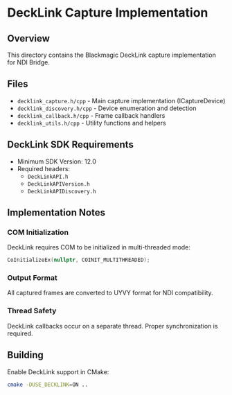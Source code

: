 # DeckLink Capture Implementation

## Overview

This directory contains the Blackmagic DeckLink capture implementation for NDI Bridge.

## Files

- `decklink_capture.h/cpp` - Main capture implementation (ICaptureDevice)
- `decklink_discovery.h/cpp` - Device enumeration and detection
- `decklink_callback.h/cpp` - Frame callback handlers
- `decklink_utils.h/cpp` - Utility functions and helpers

## DeckLink SDK Requirements

- Minimum SDK Version: 12.0
- Required headers:
  - `DeckLinkAPI.h`
  - `DeckLinkAPIVersion.h`
  - `DeckLinkAPIDiscovery.h`

## Implementation Notes

### COM Initialization
DeckLink requires COM to be initialized in multi-threaded mode:
```cpp
CoInitializeEx(nullptr, COINIT_MULTITHREADED);
```

### Output Format
All captured frames are converted to UYVY format for NDI compatibility.

### Thread Safety
DeckLink callbacks occur on a separate thread. Proper synchronization is required.

## Building

Enable DeckLink support in CMake:
```bash
cmake -DUSE_DECKLINK=ON ..
```
